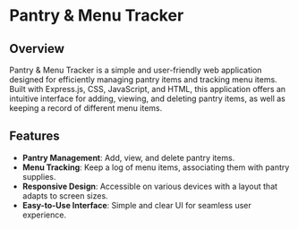 Pantry & Menu Tracker
=====================

Overview
--------

Pantry & Menu Tracker is a simple and user-friendly web application designed for efficiently managing pantry items and tracking menu items. Built with Express.js, CSS, JavaScript, and HTML, this application offers an intuitive interface for adding, viewing, and deleting pantry items, as well as keeping a record of different menu items.

Features
--------

*   **Pantry Management**: Add, view, and delete pantry items.
*   **Menu Tracking**: Keep a log of menu items, associating them with pantry supplies.
*   **Responsive Design**: Accessible on various devices with a layout that adapts to screen sizes.
*   **Easy-to-Use Interface**: Simple and clear UI for seamless user experience.